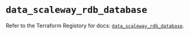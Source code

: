 # `data_scaleway_rdb_database`

Refer to the Terraform Registory for docs: [`data_scaleway_rdb_database`](https://registry.terraform.io/providers/scaleway/scaleway/2.39.0/docs/data-sources/rdb_database).
